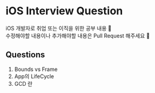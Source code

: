 # iOS Interview Question
iOS 개발자로 취업 또는 이직을 위한 공부 내용 🌱 <br>
수정해야할 내용이나 추가해야할 내용은 Pull Request 해주세요 👯

## Questions
1. Bounds vs Frame
2. App의 LifeCycle
3. GCD 란